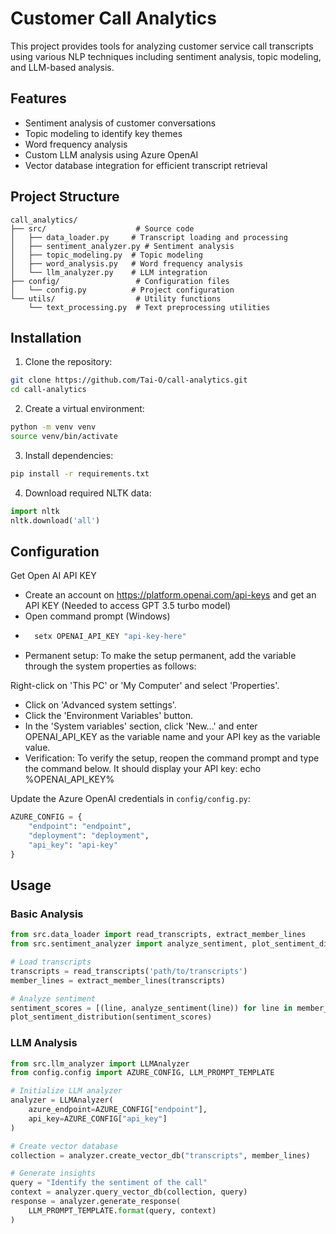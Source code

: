 # Customer Call Analytics

This project provides tools for analyzing customer service call transcripts using various NLP techniques including sentiment analysis, topic modeling, and LLM-based analysis.

## Features

- Sentiment analysis of customer conversations
- Topic modeling to identify key themes
- Word frequency analysis
- Custom LLM analysis using Azure OpenAI
- Vector database integration for efficient transcript retrieval

## Project Structure

```
call_analytics/
├── src/                    # Source code
│   ├── data_loader.py     # Transcript loading and processing
│   ├── sentiment_analyzer.py # Sentiment analysis
│   ├── topic_modeling.py  # Topic modeling
│   ├── word_analysis.py   # Word frequency analysis
│   └── llm_analyzer.py    # LLM integration
├── config/                 # Configuration files
│   └── config.py          # Project configuration
└── utils/                  # Utility functions
    └── text_processing.py  # Text preprocessing utilities
```

## Installation

1. Clone the repository:
```bash
git clone https://github.com/Tai-O/call-analytics.git
cd call-analytics
```

2. Create a virtual environment:
```bash
python -m venv venv
source venv/bin/activate
```

3. Install dependencies:
```bash
pip install -r requirements.txt
```

4. Download required NLTK data:
```python
import nltk
nltk.download('all')
```

## Configuration

Get Open AI API KEY
- Create an account on https://platform.openai.com/api-keys and get an API KEY (Needed to access GPT 3.5 turbo model)
- Open command prompt (Windows)
- ```bash
    setx OPENAI_API_KEY "api-key-here"
    ```
- Permanent setup: To make the setup permanent, add the variable through the system properties as follows:

Right-click on 'This PC' or 'My Computer' and select 'Properties'.
- Click on 'Advanced system settings'.
- Click the 'Environment Variables' button.
- In the 'System variables' section, click 'New...' and enter OPENAI_API_KEY as the variable name and your API key as the variable value.
- Verification: To verify the setup, reopen the command prompt and type the command below. It should display your API key: echo %OPENAI_API_KEY%


Update the Azure OpenAI credentials in `config/config.py`:

```python
AZURE_CONFIG = {
    "endpoint": "endpoint",
    "deployment": "deployment",
    "api_key": "api-key"
}
```

## Usage

### Basic Analysis

```python
from src.data_loader import read_transcripts, extract_member_lines
from src.sentiment_analyzer import analyze_sentiment, plot_sentiment_distribution

# Load transcripts
transcripts = read_transcripts('path/to/transcripts')
member_lines = extract_member_lines(transcripts)

# Analyze sentiment
sentiment_scores = [(line, analyze_sentiment(line)) for line in member_lines]
plot_sentiment_distribution(sentiment_scores)
```

### LLM Analysis

```python
from src.llm_analyzer import LLMAnalyzer
from config.config import AZURE_CONFIG, LLM_PROMPT_TEMPLATE

# Initialize LLM analyzer
analyzer = LLMAnalyzer(
    azure_endpoint=AZURE_CONFIG["endpoint"],
    api_key=AZURE_CONFIG["api_key"]
)

# Create vector database
collection = analyzer.create_vector_db("transcripts", member_lines)

# Generate insights
query = "Identify the sentiment of the call"
context = analyzer.query_vector_db(collection, query)
response = analyzer.generate_response(
    LLM_PROMPT_TEMPLATE.format(query, context)
)
```
